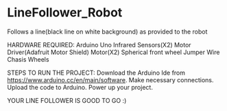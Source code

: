 # LineFollower_Robot
Follows a line(black line on white background) as provided to the robot

HARDWARE REQUIRED:
  Arduino Uno
  Infrared Sensors(X2)
  Motor Driver(Adafruit Motor Shield)
  Motor(X2)
  Spherical front wheel
  Jumper Wire
  Chasis
  Wheels
  

STEPS TO RUN THE PROJECT:
  Download the Arduino Ide from https://www.arduino.cc/en/main/software.
  Make necessary connections.
  Upload the code to Arduino.
  Power up your project.
  
YOUR LINE FOLLOWER IS GOOD TO GO :)
